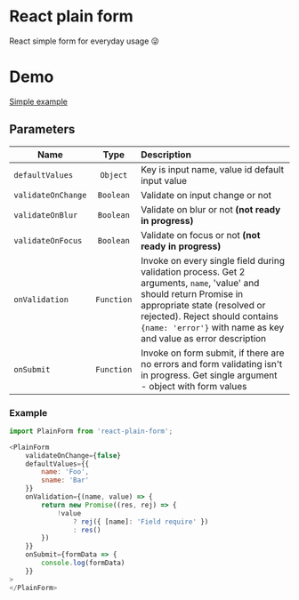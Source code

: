 # React plain form
React simple form for everyday usage 😜


# Demo
[Simple example](https://codesandbox.io/s/2vx51qq50r)

## Parameters
| Name | Type | Description |
| ------------- | :-------------:| :----- |
| `defaultValues` | `Object` | Key is input name, value id default input value |
| `validateOnChange` | `Boolean` | Validate on input change or not |
| `validateOnBlur` | `Boolean` | Validate on blur or not __(not ready in progress)__ |
| `validateOnFocus` | `Boolean` | Validate on focus or not __(not ready in progress)__ |
| `onValidation` | `Function` | Invoke on every single field during validation process. Get 2 arguments, `name`, 'value' and should return Promise in appropriate state (resolved or rejected). Reject should contains `{name: 'error'}` with name as key and value as error description |
| `onSubmit` | `Function` | Invoke on form submit, if there are no errors and form validating isn't in progress. Get single argument - object with form values |

### Example
```javascript
import PlainForm from 'react-plain-form';

<PlainForm
    validateOnChange={false}
    defaultValues={{
        name: 'Foo',
        sname: 'Bar'
    }}
    onValidation={(name, value) => {
        return new Promise((res, rej) => {
            !value
                ? rej({ [name]: 'Field require' })
                : res()
        })
    }}
    onSubmit={formData => {
        console.log(formData)
    }}
>
</PlainForm>
```
